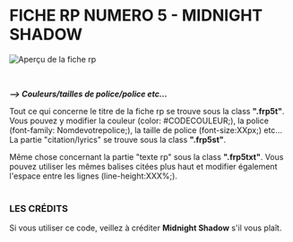 # FICHE RP NUMERO 5 - MIDNIGHT SHADOW

![Aperçu de la fiche rp](https://i.goopics.net/11o2jn.png)
 
<br/>

**_⟶ Couleurs/tailles de police/police etc..._**

Tout ce qui concerne le titre de la fiche rp se trouve sous la class <b>"**.frp5t**"</b>. Vous pouvez y modifier la couleur (color: #CODECOULEUR;), la police (font-family: Nomdevotrepolice;), la taille de police (font-size:XXpx;) etc...
La partie "citation/lyrics" se trouve sous la class <b>".frp5st"</b>.

Même chose concernant la partie "texte rp" sous la class <b>"**.frp5txt**"</b>. Vous pouvez utiliser les mêmes balises citées plus haut et modifier également l'espace entre les lignes (line-height:XXX%;).
 <br/><br/>
### LES CRÉDITS

Si vous utiliser ce code, veillez à créditer **Midnight Shadow** s'il vous plaît.<br/> 

